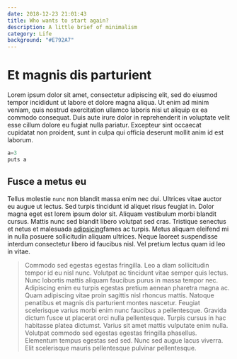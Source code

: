 ```yaml
---
date: 2018-12-23 21:01:43
title: Who wants to start again?
description: A little brief of minimalism
category: Life
background: "#E792A7"
---
```


# Et magnis dis parturient

Lorem ipsum dolor sit amet, consectetur adipiscing elit, sed do eiusmod tempor incididunt ut labore et dolore magna aliqua. Ut enim ad minim veniam, quis nostrud exercitation ullamco laboris nisi ut aliquip ex ea commodo consequat. Duis aute irure dolor in reprehenderit in voluptate velit esse cillum dolore eu fugiat nulla pariatur. Excepteur sint occaecat cupidatat non proident, sunt in culpa qui officia deserunt mollit anim id est laborum.

```javascript
a=3
puts a
```

## Fusce a metus eu

Tellus molestie `nunc` non blandit massa enim nec dui. Ultrices vitae auctor eu augue ut lectus. Sed turpis tincidunt id aliquet risus feugiat in. Dolor magna eget est lorem ipsum dolor sit. Aliquam vestibulum morbi blandit cursus. Mattis nunc sed blandit libero volutpat sed cras. Tristique senectus et netus et malesuada [adipsicing](http://google.com)fames ac turpis. Metus aliquam eleifend mi in nulla posuere sollicitudin aliquam ultrices. Neque laoreet suspendisse interdum consectetur libero id faucibus nisl. Vel pretium lectus quam id leo in vitae.

> Commodo sed egestas egestas fringilla. Leo a diam sollicitudin tempor id eu nisl nunc. Volutpat ac tincidunt vitae semper quis lectus. Nunc lobortis mattis aliquam faucibus purus in massa tempor nec. Adipiscing enim eu turpis egestas pretium aenean pharetra magna ac. Quam adipiscing vitae proin sagittis nisl rhoncus mattis. Natoque penatibus et magnis dis parturient montes nascetur. Feugiat scelerisque varius morbi enim nunc faucibus a pellentesque. Gravida dictum fusce ut placerat orci nulla pellentesque. Turpis cursus in hac habitasse platea dictumst. Varius sit amet mattis vulputate enim nulla. Volutpat commodo sed egestas egestas fringilla phasellus. Elementum tempus egestas sed sed. Nunc sed augue lacus viverra. Elit scelerisque mauris pellentesque pulvinar pellentesque.
